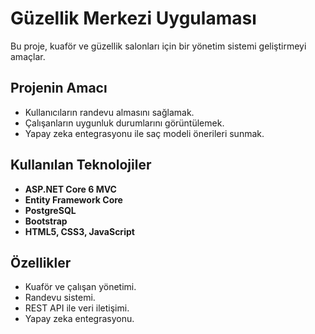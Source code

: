 # Güzellik Merkezi Uygulaması

Bu proje, kuaför ve güzellik salonları için bir yönetim sistemi geliştirmeyi amaçlar.

## Projenin Amacı
- Kullanıcıların randevu almasını sağlamak.
- Çalışanların uygunluk durumlarını görüntülemek.
- Yapay zeka entegrasyonu ile saç modeli önerileri sunmak.

## Kullanılan Teknolojiler
- **ASP.NET Core 6 MVC**
- **Entity Framework Core**
- **PostgreSQL**
- **Bootstrap**
- **HTML5, CSS3, JavaScript**

## Özellikler
- Kuaför ve çalışan yönetimi.
- Randevu sistemi.
- REST API ile veri iletişimi.
- Yapay zeka entegrasyonu.
